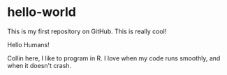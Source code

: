 # hello-world
This is my first repository on GitHub.
This is really cool!

Hello Humans!

Collin here, I like to program in R. 
I love when my code runs smoothly, and when it doesn't crash. 

